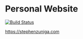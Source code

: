 # Personal Website

[![Build Status][build-status.svg]][build-status]

[build-status.svg]: https://img.shields.io/endpoint.svg?url=https%3A%2F%2Factions-badge.atrox.dev%2Fstezu%2Fwebsite%2Fbadge&style=flat-square
[build-status]: https://actions-badge.atrox.dev/stezu/website/goto

https://stephenzuniga.com
